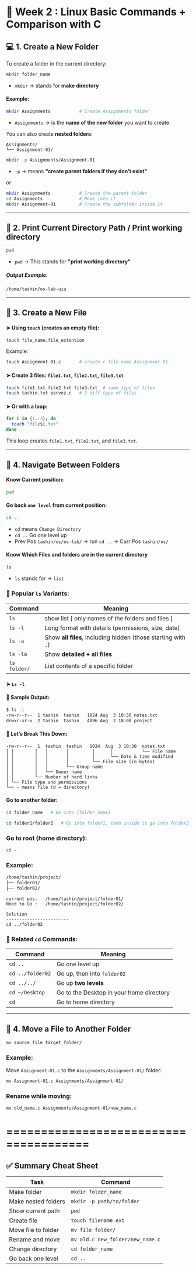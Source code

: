 # 🧠 Week 2 : Linux Basic Commands + Comparison with C

## 💻 1. **Create a New Folder**

To create a folder in the current directory:

```bash
mkdir folder_name
```

- `mkdir` → stands for **make directory**

#### Example:

```bash
mkdir Assignments           # Create Assignments folder
```

- `Assignments` → is the **name of the new folder** you want to create

You can also create **nested folders**:

```
Assignments/
└── Assignment-01/
```

```bash
mkdir -p Assignments/Assignment-01
```

- `-p` → means **"create parent folders if they don’t exist"**

or

```bash
mkdir Assignments           # Create the parent folder
cd Assignments              # Move into it
mkdir Assignment-01         # Create the subfolder inside it
```

---

## 📍 2. **Print Current Directory Path / Print working directory**

```bash
pwd
```

- `pwd` → This stands for **"print working directory"**

##### Output Example:

```bash
/home/tashin/os-lab-uiu
```

---

## 📝 3. **Create a New File**

#### ➤ Using `touch` (creates an empty file):

```bash
touch file_name.file_extention
```

Example:

```bash
touch Assignment-01.c       # create c file name Assignment-01
```

#### ➤ Create 3 files: `file1.txt`, `file2.txt`, `file3.txt`

```bash
touch file1.txt file2.txt file3.txt  # same type of files
touch tashin.txt parvez.c   # 2 diff type of files
```

#### ➤ Or with a loop:

```bash
for i in {1..3}; do
  touch "file$i.txt"
done
```

This loop creates `file1.txt`, `file2.txt`, and `file3.txt`.

---

## 📂 4. **Navigate Between Folders**

#### Know Current position:

```bash
pwd
```

#### Go back `one level` from current position:

```bash
cd ..
```

- `cd` means `Change Directory`
- `cd ..` Go one level up
- Prev Pos `tashin/os/os-lab/` → run `cd ..` → Curr Pos `tashin/os/`

#### Know Which Files and folders are in the current directory

```bash
ls
```

- `ls` stands for → `list`

### 🔧 Popular `ls` Variants:

| Command      | Meaning                                                        |
| ------------ | -------------------------------------------------------------- |
| `ls`         | show list [ only names of the folders and files ]              |
| `ls -l`      | Long format with details (permissions, size, date)             |
| `ls -a`      | Show **all files**, including hidden (those starting with `.`) |
| `ls -la`     | Show **detailed + all files**                                  |
| `ls folder/` | List contents of a specific folder                             |



#### ➤ `Ls -l`



#### 🧪 Sample Output:

```bash
$ ls -l
-rw-r--r--  1 tashin  tashin   1024 Aug  3 10:30 notes.txt
drwxr-xr-x  2 tashin  tashin   4096 Aug  2 18:00 project
```
#### 🧠 Let’s Break This Down:

```
-rw-r--r--  1  tashin  tashin   1024  Aug  3 10:30  notes.txt
│ │        │   │       │         │      │           └── File name
│ │        │   │       │         │      └── Date & time modified
│ │        │   │       │         └── File size (in bytes)
│ │        │   │       └── Group name
│ │        │   └── Owner name
│ │        └── Number of hard links
│ └── File type and permissions
└── - means file (d = directory)
```














#### Go to another folder:

```bash
cd folder_name   # Go into [folder_name]
```

```bash
cd folder1/folder2   # Go into folder1, then inside it go into folder2
```

### Go to root (home directory):

```bash
cd ~
```

### Example:

```bash
/home/tashin/project/
├── folder01/
├── folder02/
```

```
current pos:   /home/tashin/project/folder01/
Need to Go :   /home/tashin/project/folder02/
```

```
Solution
------------------------
cd ../folder02
```

### 🔧 Related `cd` Commands:

| Command          | Meaning                                  |
| ---------------- | ---------------------------------------- |
| `cd ..`          | Go one level up                          |
| `cd ../folder02` | Go up, then into `folder02`              |
| `cd ../../`      | Go up **two levels**                     |
| `cd ~/Desktop`   | Go to the Desktop in your home directory |
| `cd`             | Go to home directory                     |

---

<!-------------------- TASHIN HERE --------------------->
<!-------------------- TASHIN HERE --------------------->
<!-------------------- TASHIN HERE --------------------->
<!-------------------- TASHIN HERE --------------------->

## 🔄 4. **Move a File to Another Folder**

```bash
mv source_file target_folder/
```

### Example:

Move `Assignment-01.c` to the `Assignments/Assignment-01/` folder:

```bash
mv Assignment-01.c Assignments/Assignment-01/
```

### Rename while moving:

```bash
mv old_name.c Assignments/Assignment-01/new_name.c
```

# ======================================

## ✅ Summary Cheat Sheet

| Task                | Command                          |
| ------------------- | -------------------------------- |
| Make folder         | `mkdir folder_name`              |
| Make nested folders | `mkdir -p path/to/folder`        |
| Show current path   | `pwd`                            |
| Create file         | `touch filename.ext`             |
| Move file to folder | `mv file folder/`                |
| Rename and move     | `mv old.c new_folder/new_name.c` |
| Change directory    | `cd folder_name`                 |
| Go back one level   | `cd ..`                          |
